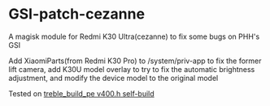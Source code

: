 # GSI-patch-cezanne
A magisk module for Redmi K30 Ultra(cezanne) to fix some bugs on PHH's GSI
   
Add XiaomiParts(from Redmi K30 Pro) to /system/priv-app to fix the former lift camera, add K30U model overlay to try to fix the automatic brightness adjustment, and modify the device model to the original model

Tested on [treble_build_pe v400.h self-build](https://github.com/AngelaCooljx/treble_build_pe/releases)
